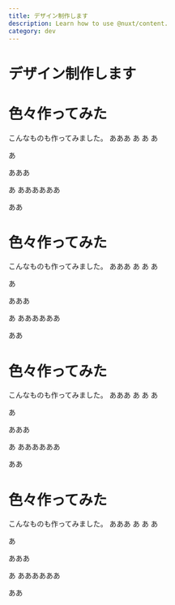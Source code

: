 ```yaml
---
title: デザイン制作します
description: Learn how to use @nuxt/content.
category: dev
---
```


# デザイン制作します

# 色々作ってみた

こんなものも作ってみました。
あああ
あ
あ
あ

あ

あああ

あ
ああああああ

ああ
# 色々作ってみた

こんなものも作ってみました。
あああ
あ
あ
あ

あ

あああ

あ
ああああああ

ああ

# 色々作ってみた

こんなものも作ってみました。
あああ
あ
あ
あ

あ

あああ

あ
ああああああ

ああ

# 色々作ってみた

こんなものも作ってみました。
あああ
あ
あ
あ

あ

あああ

あ
ああああああ

ああ